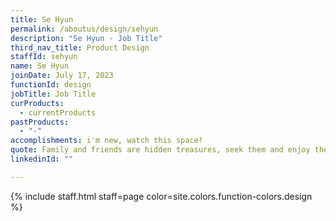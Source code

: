 ```yaml
---
title: Se Hyun
permalink: /aboutus/design/sehyun
description: "Se Hyun - Job Title"
third_nav_title: Product Design
staffId: sehyun
name: Se Hyun
joinDate: July 17, 2023
functionId: design
jobTitle: Job Title
curProducts:
  - currentProducts
pastProducts:
  - "-"
accomplishments: i'm new, watch this space!
quote: Family and friends are hidden treasures, seek them and enjoy their riches.
linkedinId: ""

---
```


{% include staff.html staff=page color=site.colors.function-colors.design %}

